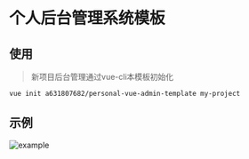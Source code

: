 个人后台管理系统模板
========

使用
---
> 新项目后台管理通过vue-cli本模板初始化

```
vue init a631807682/personal-vue-admin-template my-project
```

示例
---
![example](https://user-images.githubusercontent.com/11827916/62690525-698a9680-b9ff-11e9-8ec8-1ea44d4744c8.gif)